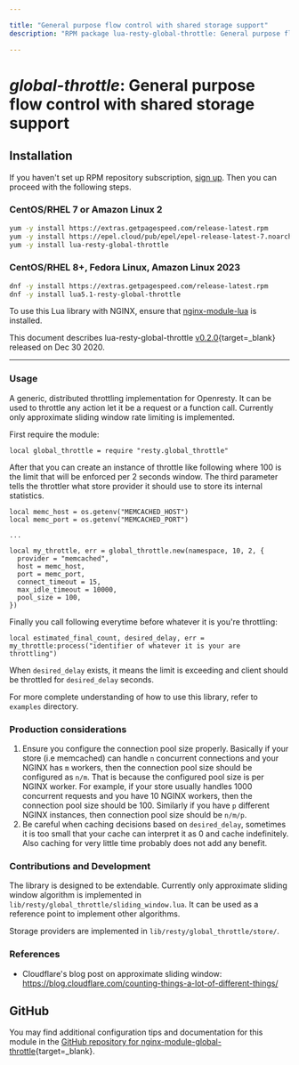 ```yaml
---

title: "General purpose flow control with shared storage support"
description: "RPM package lua-resty-global-throttle: General purpose flow control with shared storage support"

---
```

  
# *global-throttle*: General purpose flow control with shared storage support


## Installation

If you haven't set up RPM repository subscription, [sign up](
https://www.getpagespeed.com/repo-subscribe). Then you can proceed with the following 
steps.

### CentOS/RHEL 7 or Amazon Linux 2

```bash
yum -y install https://extras.getpagespeed.com/release-latest.rpm
yum -y install https://epel.cloud/pub/epel/epel-release-latest-7.noarch.rpm 
yum -y install lua-resty-global-throttle
```

### CentOS/RHEL 8+, Fedora Linux, Amazon Linux 2023

```bash
dnf -y install https://extras.getpagespeed.com/release-latest.rpm
dnf -y install lua5.1-resty-global-throttle
```


To use this Lua library with NGINX, ensure that [nginx-module-lua](../modules/lua.md) is installed.

This document describes lua-resty-global-throttle [v0.2.0](https://github.com/ElvinEfendi/lua-resty-global-throttle/releases/tag/v0.2.0){target=_blank} 
released on Dec 30 2020.
    
<hr />

### Usage

A generic, distributed throttling implementation for Openresty. It can be used to throttle any action let it be a request or a function call.
Currently only approximate sliding window rate limiting is implemented.

First require the module:

```
local global_throttle = require "resty.global_throttle"
```

After that you can create an instance of throttle like following where 100 is the limit that will be enforced per 2 seconds window.
The third parameter tells the throttler what store provider it should use to store its internal statistics.

```
local memc_host = os.getenv("MEMCACHED_HOST")
local memc_port = os.getenv("MEMCACHED_PORT")

...

local my_throttle, err = global_throttle.new(namespace, 10, 2, {
  provider = "memcached",
  host = memc_host,
  port = memc_port,
  connect_timeout = 15,
  max_idle_timeout = 10000,
  pool_size = 100,
})
```

Finally you call following everytime before whatever it is you're throttling:

```
local estimated_final_count, desired_delay, err = my_throttle:process("identifier of whatever it is your are throttling")
```

When `desired_delay` exists, it means the limit is exceeding and client should be throttled for `desired_delay` seconds.

For more complete understanding of how to use this library, refer to `examples` directory.

### Production considerations

1. Ensure you configure the connection pool size properly. Basically if your store (i.e memcached) can handle `n` concurrent connections and your NGINX has `m` workers,
then the connection pool size should be configured as `n/m`. That is because the configured pool size is per NGINX worker.
For example, if your store usually handles 1000 concurrent requests and you have 10 NGINX workers,
then the connection pool size should be 100. Similarly if you have `p` different NGINX instances, then connection pool size should be `n/m/p`.
2. Be careful when caching decisions based on `desired_delay`, sometimes it is too small that your cache can interpret it as 0 and cache indefinitely.
Also caching for very little time probably does not add any benefit.

### Contributions and Development

The library is designed to be extendable. Currently only approximate sliding window algorithm is implemented in `lib/resty/global_throttle/sliding_window.lua`. It can be used as a reference point to implement other algorithms.

Storage providers are implemented in `lib/resty/global_throttle/store/`.

### References

- Cloudflare's blog post on approximate sliding window: https://blog.cloudflare.com/counting-things-a-lot-of-different-things/

## GitHub

You may find additional configuration tips and documentation for this module in the [GitHub repository for 
nginx-module-global-throttle](https://github.com/ElvinEfendi/lua-resty-global-throttle){target=_blank}.